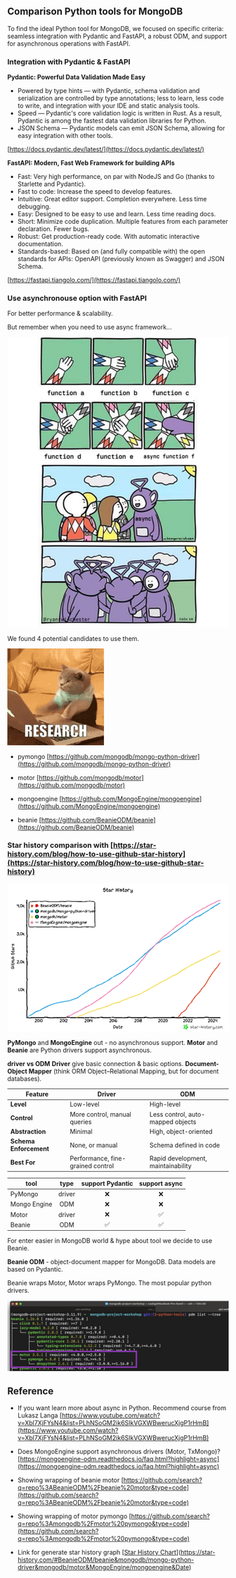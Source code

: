 ## Comparison Python tools for MongoDB 

To find the ideal Python tool for MongoDB, we focused on specific criteria: seamless integration with Pydantic and FastAPI, a robust ODM, and support for asynchronous operations with FastAPI.


### Integration with **Pydantic** & **FastAPI**


**Pydantic: Powerful Data Validation Made Easy**

* Powered by type hints — with Pydantic, schema validation and serialization are controlled by type annotations; less to learn, less code to write, and integration with your IDE and static analysis tools.
* Speed — Pydantic's core validation logic is written in Rust. As a result, Pydantic is among the fastest data validation libraries for Python.
* JSON Schema — Pydantic models can emit JSON Schema, allowing for easy integration with other tools. 
  
[https://docs.pydantic.dev/latest/](https://docs.pydantic.dev/latest/)


**FastAPI: Modern, Fast Web Framework for building APIs**

* Fast: Very high performance, on par with NodeJS and Go (thanks to Starlette and Pydantic).
* Fast to code: Increase the speed to develop features.
* Intuitive: Great editor support. Completion everywhere. Less time debugging.
* Easy: Designed to be easy to use and learn. Less time reading docs.
* Short: Minimize code duplication. Multiple features from each parameter declaration. Fewer bugs.
* Robust: Get production-ready code. With automatic interactive documentation.
* Standards-based: Based on (and fully compatible with) the open standards for APIs: OpenAPI (previously known as Swagger) and JSON Schema.
  

[https://fastapi.tiangolo.com/](https://fastapi.tiangolo.com/)


### Use **asynchronouse option** with FastAPI
 For better performance & scalability. 
 
 But remember when you need to use async framework...

![asset/async.png](assets/async.png)


We found 4 potential candidates to use them. 

![asset/async.png](assets/cat-cat-meme.gif)


* pymongo [https://github.com/mongodb/mongo-python-driver](https://github.com/mongodb/mongo-python-driver)
  
* motor [https://github.com/mongodb/motor](https://github.com/mongodb/motor)
  
* mongoengine [https://github.com/MongoEngine/mongoengine](https://github.com/MongoEngine/mongoengine)
  
* beanie [https://github.com/BeanieODM/beanie](https://github.com/BeanieODM/beanie)


### Star history comparison with [https://star-history.com/blog/how-to-use-github-star-history](https://star-history.com/blog/how-to-use-github-star-history)


![star history](assets/star-history.png)


**PyMongo** and **MongoEngine** out - no asynchronous support.
**Motor** and **Beanie** are Python drivers support asynchronous. 


**driver vs ODM**
**Driver** give basic connection & basic options.
**Document-Object Mapper** (think ORM Object–Relational Mapping, but for document databases).

| Feature                | **Driver**                        | **ODM**                            |
| ---------------------- | --------------------------------- | ---------------------------------- |
| **Level**              | Low-level                         | High-level                         |
| **Control**            | More control, manual queries      | Less control, auto-mapped objects  |
| **Abstraction**        | Minimal                           | High, object-oriented              |
| **Schema Enforcement** | None, or manual                   | Schema defined in code             |
| **Best For**           | Performance, fine-grained control | Rapid development, maintainability |


| tool | type  | support Pydantic | support async |
| ------------ |   :---:    |   :---:    |   :---:    |
| PyMongo | driver | ❌  | ❌ |
| Mongo Engine | ODM  |  ❌  | ❌ |
| Motor | driver  |  ❌  | ✅ |
| Beanie | ODM  |  ✅  | ✅ |




For enter easier in MongoDB world & hype about tool we decide to use Beanie.

**Beanie ODM** - object-document mapper for MongoDB. Data models are based on Pydantic. 

Beanie wraps Motor, Motor wraps PyMongo. The most popular python drivers.

![beanie dependency](assets/beanie-dependency.png)


## Reference
* If you want learn more about async in Python. Recommend course from Lukasz Langa [https://www.youtube.com/watch?v=Xbl7XjFYsN4&list=PLhNSoGM2ik6SIkVGXWBwerucXjgP1rHmB](https://www.youtube.com/watch?v=Xbl7XjFYsN4&list=PLhNSoGM2ik6SIkVGXWBwerucXjgP1rHmB)

* Does MongoEngine support asynchronous drivers (Motor, TxMongo)? [https://mongoengine-odm.readthedocs.io/faq.html?highlight=async](https://mongoengine-odm.readthedocs.io/faq.html?highlight=async)

* Showing wrapping of beanie motor [https://github.com/search?q=repo%3ABeanieODM%2Fbeanie%20motor&type=code](https://github.com/search?q=repo%3ABeanieODM%2Fbeanie%20motor&type=code)
  
* Showing wrapping of motor pymongo
[https://github.com/search?q=repo%3Amongodb%2Fmotor%20pymongo&type=code](https://github.com/search?q=repo%3Amongodb%2Fmotor%20pymongo&type=code)


* Link for generate star history graph [[Star History Chart](https://api.star-history.com/svg?repos=BeanieODM/beanie,mongodb/mongo-python-driver,mongodb/motor,MongoEngine/mongoengine&type=Date)](https://star-history.com/#BeanieODM/beanie&mongodb/mongo-python-driver&mongodb/motor&MongoEngine/mongoengine&Date) 
